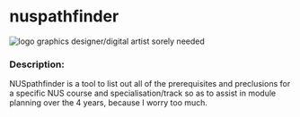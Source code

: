 # nuspathfinder
![logo](https://i.ibb.co/YQGpxb3/photo-6255985970092552217-y.jpg)
graphics designer/digital artist sorely needed
### Description:
NUSpathfinder is a tool to list out all of the prerequisites and preclusions for a specific NUS course and specialisation/track so as to assist in module planning over the 4 years, because I worry too much. 
